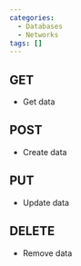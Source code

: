 ```yaml
---
categories:
  - Databases
  - Networks
tags: []
---
```


## GET

- Get data

## POST

- Create data

## PUT

- Update data

## DELETE

- Remove data
